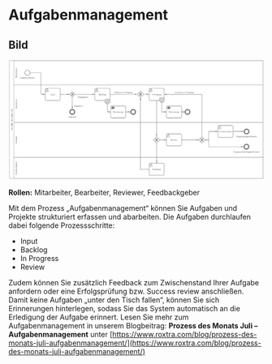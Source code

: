 # Aufgabenmanagement
## Bild
<img src="./aufgabenmanagement.PNG">

**Rollen:** Mitarbeiter, Bearbeiter, Reviewer, Feedbackgeber

Mit dem Prozess „Aufgabenmanagement“ können Sie Aufgaben und Projekte strukturiert erfassen und abarbeiten. Die Aufgaben durchlaufen dabei folgende Prozessschritte:

 - Input
 - Backlog
 - In Progress
 - Review

Zudem können Sie zusätzlich Feedback zum Zwischenstand Ihrer Aufgabe anfordern oder eine Erfolgsprüfung bzw. Success review anschließen.
Damit keine Aufgaben „unter den Tisch fallen“, können Sie sich Erinnerungen hinterlegen, sodass Sie das System automatisch an die Erledigung der Aufgabe erinnert.
Lesen Sie mehr zum Aufgabenmanagement in unserem Blogbeitrag: **Prozess des Monats Juli – Aufgabenmanagement** unter [https://www.roxtra.com/blog/prozess-des-monats-juli-aufgabenmanagement/](https://www.roxtra.com/blog/prozess-des-monats-juli-aufgabenmanagement/)